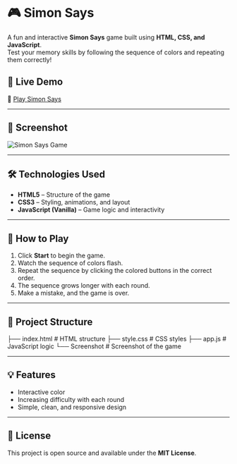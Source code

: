# 🎮 Simon Says

A fun and interactive **Simon Says** game built using **HTML, CSS, and JavaScript**.  
Test your memory skills by following the sequence of colors and repeating them correctly!

## 📍 Live Demo
🔗 [Play Simon Says](https://rsccpp.github.io/Simon-Game/)

---

## 📸 Screenshot
![Simon Says Game](assets/Screenshot(762).png)

---

## 🛠️ Technologies Used
- **HTML5** – Structure of the game
- **CSS3** – Styling, animations, and layout
- **JavaScript (Vanilla)** – Game logic and interactivity

---

## 🚀 How to Play
1. Click **Start** to begin the game.
2. Watch the sequence of colors flash.
3. Repeat the sequence by clicking the colored buttons in the correct order.
4. The sequence grows longer with each round.
5. Make a mistake, and the game is over.

---

## 📂 Project Structure
├── index.html # HTML structure
├── style.css # CSS styles
├── app.js # JavaScript logic
└── Screenshot # Screenshot of the game

---

## 💡 Features
- Interactive color 
- Increasing difficulty with each round
- Simple, clean, and responsive design

---

## 📜 License
This project is open source and available under the **MIT License**.

